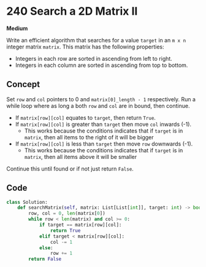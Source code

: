 # 240 Search a 2D Matrix II

**Medium**

Write an efficient algorithm that searches for a value `target` in an `m x n` integer matrix `matrix`. This matrix has the following properties:

- Integers in each row are sorted in ascending from left to right.
- Integers in each column are sorted in ascending from top to bottom.

## Concept

Set `row` and `col` pointers to 0 and `matrix[0]_length - 1` respectively. Run a while loop where as long a both `row` and `col` are in bound, then continue.

- If `matrix[row][col]` equates to `target`, then return `True`.
- If `matrix[row][col]` is greater than `target` then move `col` inwards (-1).
  - This works because the conditions indicates that if `target` is in `matrix`, then all items to the right of it will be bigger
- If `matrix[row][col]` is less than `target` then move `row` downwards (-1).
  - This works because the conditions indicates that if `target` is in `matrix`, then all items above it will be smaller

Continue this until found or if not just return `False`.

## Code

```python
class Solution:
    def searchMatrix(self, matrix: List[List[int]], target: int) -> bool:
        row, col = 0, len(matrix[0])
        while row < len(matrix) and col >= 0:
            if target == matrix[row][col]:
                return True
            elif target < matrix[row][col]:
                col -= 1
            else:
                row += 1
        return False
```
